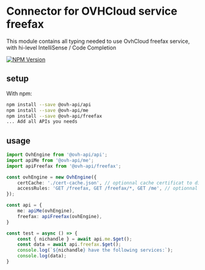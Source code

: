 # Connector for OVHCloud service freefax

This module contains all typing needed to use OvhCloud freefax service, with hi-level IntelliSense / Code Completion

[![NPM Version](https://img.shields.io/npm/v/@ovh-api/freefax.svg?style=flat)](https://www.npmjs.org/package/@ovh-api/freefax)

## setup

With npm:
````bash
npm install --save @ovh-api/api
npm install --save @ovh-api/me
npm install --save @ovh-api/freefax
... Add all APIs you needs
````

## usage

````typescript
import OvhEngine from '@ovh-api/api';
import apiMe from '@ovh-api/me';
import apiFreefax from '@ovh-api/freefax';

const ovhEngine = new OvhEngine({ 
    certCache: './cert-cache.json', // optionnal cache certificat to disk
    accessRules: 'GET /freefax, GET /freefax/*, GET /me', // optionnal limit the requested privileges.
});

const api = {
    me: apiMe(ovhEngine),
    freefax: apiFreefax(ovhEngine),
}

const test = async () => {
    const { nichandle } = await api.me.$get();
    const data = await api.freefax.$get();
    console.log(`${nichandle} have the following services:`);
    console.log(data);
}

````